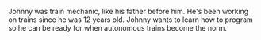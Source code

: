 Johnny was train mechanic, like his father before him. He's been working on trains since he was 12 years old. Johnny wants to learn how to program so he can be ready for when autonomous trains become the norm.  